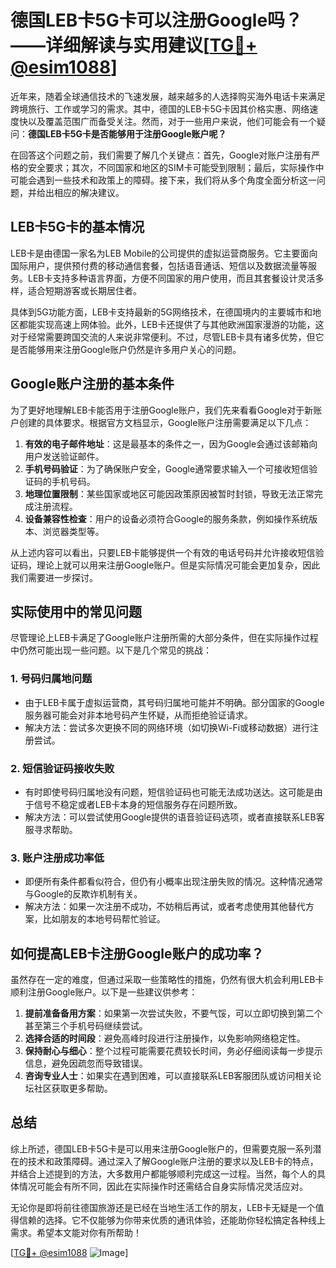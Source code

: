 # 德国LEB卡5G卡可以注册Google吗？——详细解读与实用建议[[TG💪+ @esim1088](https://t.me/s/esim1088)]

近年来，随着全球通信技术的飞速发展，越来越多的人选择购买海外电话卡来满足跨境旅行、工作或学习的需求。其中，德国的LEB卡5G卡因其价格实惠、网络速度快以及覆盖范围广而备受关注。然而，对于一些用户来说，他们可能会有一个疑问：**德国LEB卡5G卡是否能够用于注册Google账户呢？**

在回答这个问题之前，我们需要了解几个关键点：首先，Google对账户注册有严格的安全要求；其次，不同国家和地区的SIM卡可能受到限制；最后，实际操作中可能会遇到一些技术和政策上的障碍。接下来，我们将从多个角度全面分析这一问题，并给出相应的解决建议。

## LEB卡5G卡的基本情况

LEB卡是由德国一家名为LEB Mobile的公司提供的虚拟运营商服务。它主要面向国际用户，提供预付费的移动通信套餐，包括语音通话、短信以及数据流量等服务。LEB卡支持多种语言界面，方便不同国家的用户使用，而且其套餐设计灵活多样，适合短期游客或长期居住者。

具体到5G功能方面，LEB卡支持最新的5G网络技术，在德国境内的主要城市和地区都能实现高速上网体验。此外，LEB卡还提供了与其他欧洲国家漫游的功能，这对于经常需要跨国交流的人来说非常便利。不过，尽管LEB卡具有诸多优势，但它是否能够用来注册Google账户仍然是许多用户关心的问题。

## Google账户注册的基本条件

为了更好地理解LEB卡能否用于注册Google账户，我们先来看看Google对于新账户创建的具体要求。根据官方文档显示，Google账户注册需要满足以下几点：

1. **有效的电子邮件地址**：这是最基本的条件之一，因为Google会通过该邮箱向用户发送验证邮件。
2. **手机号码验证**：为了确保账户安全，Google通常要求输入一个可接收短信验证码的手机号码。
3. **地理位置限制**：某些国家或地区可能因政策原因被暂时封锁，导致无法正常完成注册流程。
4. **设备兼容性检查**：用户的设备必须符合Google的服务条款，例如操作系统版本、浏览器类型等。

从上述内容可以看出，只要LEB卡能够提供一个有效的电话号码并允许接收短信验证码，理论上就可以用来注册Google账户。但是实际情况可能会更加复杂，因此我们需要进一步探讨。

## 实际使用中的常见问题

尽管理论上LEB卡满足了Google账户注册所需的大部分条件，但在实际操作过程中仍然可能出现一些问题。以下是几个常见的挑战：

### 1. **号码归属地问题**
   - 由于LEB卡属于虚拟运营商，其号码归属地可能并不明确。部分国家的Google服务器可能会对非本地号码产生怀疑，从而拒绝验证请求。
   - 解决方法：尝试多次更换不同的网络环境（如切换Wi-Fi或移动数据）进行注册尝试。

### 2. **短信验证码接收失败**
   - 有时即使号码归属地没有问题，短信验证码也可能无法成功送达。这可能是由于信号不稳定或者LEB卡本身的短信服务存在问题所致。
   - 解决方法：可以尝试使用Google提供的语音验证码选项，或者直接联系LEB客服寻求帮助。

### 3. **账户注册成功率低**
   - 即便所有条件都看似符合，但仍有小概率出现注册失败的情况。这种情况通常与Google的反欺诈机制有关。
   - 解决方法：如果一次注册不成功，不妨稍后再试，或者考虑使用其他替代方案，比如朋友的本地号码帮忙验证。

## 如何提高LEB卡注册Google账户的成功率？

虽然存在一定的难度，但通过采取一些策略性的措施，仍然有很大机会利用LEB卡顺利注册Google账户。以下是一些建议供参考：

1. **提前准备备用方案**：如果第一次尝试失败，不要气馁，可以立即切换到第二个甚至第三个手机号码继续尝试。
2. **选择合适的时间段**：避免高峰时段进行注册操作，以免影响网络稳定性。
3. **保持耐心与细心**：整个过程可能需要花费较长时间，务必仔细阅读每一步提示信息，避免因疏忽而导致错误。
4. **咨询专业人士**：如果实在遇到困难，可以直接联系LEB客服团队或访问相关论坛社区获取更多帮助。

## 总结

综上所述，德国LEB卡5G卡是可以用来注册Google账户的，但需要克服一系列潜在的技术和政策障碍。通过深入了解Google账户注册的要求以及LEB卡的特点，并结合上述提到的方法，大多数用户都能够顺利完成这一过程。当然，每个人的具体情况可能会有所不同，因此在实际操作时还需结合自身实际情况灵活应对。

无论你是即将前往德国旅游还是已经在当地生活工作的朋友，LEB卡无疑是一个值得信赖的选择。它不仅能够为你带来优质的通讯体验，还能助你轻松搞定各种线上需求。希望本文能对你有所帮助！

[[TG💪+ @esim1088](https://t.me/s/esim1088) ![Image](https://i.postimg.cc/4NQfJmqS/Snipaste-2025-05-13-00-14-12.png)]